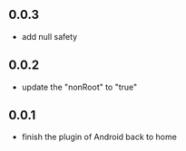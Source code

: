 ## 0.0.3
* add null safety

## 0.0.2
* update the "nonRoot" to "true"

## 0.0.1
* finish the plugin of Android back to home
